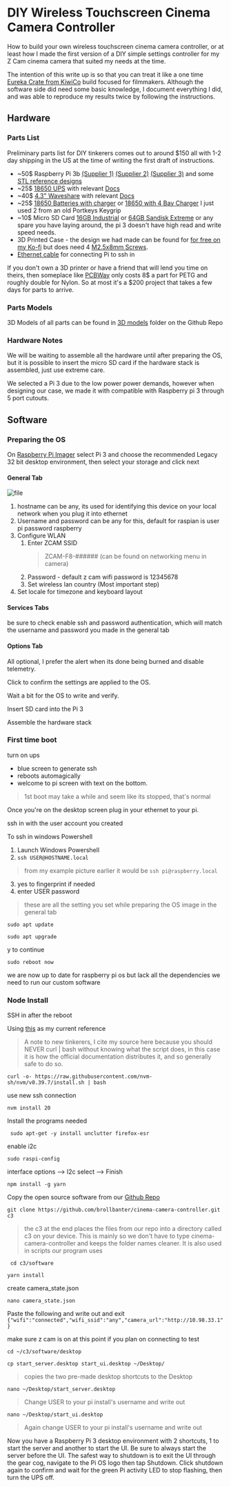 # DIY Wireless Touchscreen Cinema Camera Controller


How to build your own wireless touchscreen cinema camera controller, or at least how I made the first version of a DIY simple settings controller for my Z Cam cinema camera that suited my needs at the time. 

The intention of this write up is so that you can treat it like a one time <a href="https://www.kiwico.com/eureka" target="_blank" rel="noopener noreferrer">Eureka Crate from KiwiCo</a> build focused for filmmakers. Although the software side did need some basic knowledge, I document everything I did, and was able to reproduce my results twice by following the instructions. 



## Hardware

### Parts List
Preliminary parts list for DIY tinkerers comes out to around $150 all with 1-2 day shipping in the US at the time of writing the first draft of instructions.

<ul>
  <li>
    ~50$ Raspberry Pi 3b <a href="https://amzn.to/3J5R4oP" target="_blank" rel="noopener">(Supplier 1)</a> <a href="https://amzn.to/3J2SBvZ" target="_blank" rel="noopener">(Supplier 2)</a> <a href="https://amzn.to/3VMP78s" target="_blank" rel="noopener">(Supplier 3)</a> and some <a href="https://www.thingiverse.com/thing:1701186/files" target="_blank" rel="noopener">STL reference designs</a>
  </li>
  <li>
    ~25$ <a href="https://amzn.to/49iq5kA" target="_blank" rel="noopener">18650 UPS</a> with relevant <a href="https://www.waveshare.com/wiki/UPS_HAT" target="_blank" rel="noopener">Docs</a>
  </li>
  <li>
    ~40$ <a href="https://amzn.to/3J6aYQx" target="_blank" rel="noopener"> 4.3" Waveshare</a> with relevant <a href="https://www.waveshare.com/wiki/4.3inch_DSI_LCD" target="_blank" rel="noopener">Docs</a>
  </li>
  <li>
    ~25$ <a href="https://amzn.to/4aiJ9k7" target="_blank" rel="noopener noreferrer">18650 Batteries with charger</a> or <a href="https://amzn.to/3J4HimH" target="_blank" rel="noopener noreferrer">18650 with 4 Bay Charger</a> I just used 2 from an old Portkeys Keygrip
  </li>
  <li>
    ~10$ Micro SD Card <a href="https://amzn.to/3THzQTD" target="_blank" rel="noopener noreferrer">16GB Industrial</a> or <a href="https://amzn.to/3vLvEtV" target="_blank" rel="noopener noreferrer">64GB Sandisk Extreme</a> or any spare you have laying around, the pi 3 doesn't have high read and write speed needs. 
  </li>
  <li>3D Printed Case - the design we had made can be found for <a href="https://ko-fi.com/s/1c18519251" target="_blank" rel="noopener">for free on my Ko-fi</a> but does need 4 <a href="https://amzn.to/4aZlxkV" target="_blank" rel="noopener">M2.5x8mm Screws</a>.
</li>
<li><a href="https://amzn.to/3U22kra" target="_blank" rel="noopener">Ethernet cable</a> for connecting Pi to ssh in</li></ul>
If you don't own a 3D printer or have a friend that will lend you time on theirs, then someplace like <a href="https://www.pcbway.com/rapid-prototyping/manufacture/?type=2" target="_blank" rel="noopener">PCBWay</a> only costs 8$ a part for PETG and roughly double for Nylon. So at most it's a $200 project that takes a few days for parts to arrive. 


### Parts Models
3D Models of all parts can be found in <a href="https://github.com/brollbanter/cinema-camera-controller/tree/main/hardware/parts_ref/3d-models" target="_blank" rel="noopener">3D models</a> folder on the Github Repo


### Hardware Notes

We will be waiting to assemble all the hardware until after preparing the OS, but it is possible to insert the micro SD card if the hardware stack is assembled, just use extreme care.

We selected a Pi 3 due to the low power power demands, however when designing our case, we made it with compatible with Raspberry pi 3 through 5 port cutouts. 

## Software

### Preparing the OS

On <a href="https://www.raspberrypi.com/software/" target="_blank" rel="noopener noreferrer">Raspberry Pi Imager</a> select Pi 3 and choose the recommended Legacy 32 bit desktop environment, then select your storage and click next

#### General Tab

![file](https://brollbanter.com/wp-content/uploads/2024/04/image-1713804721092.png)

1. hostname can be any, its used for identifying this device on your local network when you plug it into ethernet
2. Username and password can be any for this, default for raspian is user pi password raspberry
3. Configure WLAN 
	1. Enter ZCAM SSID
		>ZCAM-F8-###### (can be found on networking menu in camera)
	2. Password - default z cam wifi password is 12345678
	3. Set wireless lan country (Most important step)
4. Set locale for timezone and keyboard layout

#### Services Tabs
be sure to check enable ssh and password authentication, which will match the username and password you made in the general tab

#### Options Tab
All optional, I prefer the alert when its done being burned and disable telemetry.

Click to confirm the settings are applied to the OS.

Wait a bit for the OS to write and verify.

Insert SD card into the Pi 3

Assemble the hardware stack

### First time boot

turn on ups 
- blue screen to generate ssh
- reboots automagically
- welcome to pi screen with text on the bottom. 
>1st boot may take a while and seem like its stopped, that's normal

Once you're on the desktop screen plug in your ethernet to your pi.

ssh in with the user account you created

To ssh in windows Powershell
1. Launch Windows Powershell 
2. `ssh USER@HOSTNAME.local`
> from my example picture earlier it would be `ssh pi@raspberry.local` 
3. yes to fingerprint if needed
4. enter USER password
> these are all the setting you set while preparing the OS image in the general tab

	
	
	sudo apt update
	
	sudo apt upgrade
	
y to continue
	
	
	sudo reboot now
we are now up to date for raspberry pi os but lack all the dependencies we need to run our custom software

### Node Install 

SSH in after the reboot

Using <a href="https://nodejs.org/en/download/package-manager" target="_blank" rel="noopener noreferrer">this</a> as my current reference 
>A  note to new tinkerers, I cite my source here because you should NEVER curl | bash without knowing what the script does, in this case it is how the official documentation distributes it, and so generally safe to do so.

`curl -o- https://raw.githubusercontent.com/nvm-sh/nvm/v0.39.7/install.sh | bash`


use new ssh connection 

`nvm install 20`

Install the programs needed

` sudo apt-get -y install unclutter firefox-esr` 

 enable i2c 

`sudo raspi-config`

interface options --> I2c select --> Finish

`npm install -g yarn`

Copy the open source software from our <a href="https://github.com/brollbanter/cinema-camera-controller" target="_blank" rel="noopener">Github Repo</a>


`git clone https://github.com/brollbanter/cinema-camera-controller.git c3`
>the c3 at the end places the files from our repo into a directory called c3 on your device. This is mainly so we don't have to type cinema-camera-controller and keeps the folder names cleaner. It is also used in scripts our program uses 

` cd c3/software`

`yarn install`

create camera_state.json 

`nano camera_state.json `

Paste the following and write out and exit 
`{"wifi":"connected","wifi_ssid":"any","camera_url":"http://10.98.33.1"}`

make sure z cam is on at this point if you plan on connecting to test

`cd ~/c3/software/desktop`

`cp start_server.desktop start_ui.desktop ~/Desktop/`
>copies the two pre-made desktop shortcuts to the Desktop

`nano ~/Desktop/start_server.desktop`

>Change USER to your pi install's username and write out

 `nano ~/Desktop/start_ui.desktop`
 
 
>Again change USER to your pi install's username and write out

 
Now you have a Raspberry Pi 3 desktop environment with 2 shortcuts, 1 to start the server and another to start the UI. Be sure to always start the server before the UI. The safest way to shutdown is to exit the UI through the gear cog, navigate to the Pi OS logo then tap Shutdown. Click shutdown again to confirm and wait for the green Pi activity LED to stop flashing, then turn the UPS off. 
 
